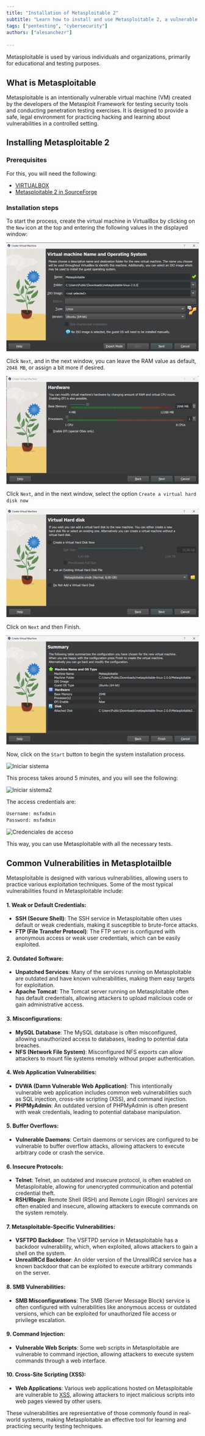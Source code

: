 ```yaml
---
title: "Installation of Metasploitable 2"
subtitle: "Learn how to install and use Metasploitable 2, a vulnerable virtual machine designed for practicing penetration testing and enhancing cybersecurity skills. This guide covers common vulnerabilities and installation prerequisites, offering detailed instructions for setting up Metasploitable 2 on VirtualBox."
tags: ["pentesting", "cybersecurity"]
authors: ["alesanchezr"]

---
```


Metasploitable is used by various individuals and organizations, primarily for educational and testing purposes.

## What is Metasploitable

Metasploitable is an intentionally vulnerable virtual machine (VM) created by the developers of the Metasploit Framework for testing security tools and conducting penetration testing exercises. It is designed to provide a safe, legal environment for practicing hacking and learning about vulnerabilities in a controlled setting.

## Installing Metasploitable 2

### Prerequisites

For this, you will need the following:

- [VIRTUALBOX](https://4geeks.com/lesson/introduction-virtualbox)
- [Metasploitable 2 in SourceForge](https://sourceforge.net/projects/metasploitable/files/Metasploitable2/)

### Installation steps

To start the process, create the virtual machine in VirtualBox by clicking on the `New` icon at the top and entering the following values in the displayed window:

![Unfolded window](../assets/06-fundamentos-pentesting/metasploitable1.png)

Click `Next`, and in the next window, you can leave the RAM value as default, `2048 MB`, or assign a bit more if desired.

![Memoria RAM](../assets/06-fundamentos-pentesting/metasploitable2.png)

Click `Next`, and in the next window, select the option `Create a virtual hard disk now`

![Create hard drive](../assets/06-fundamentos-pentesting/metasploitable3.png)

Click on `Next` and then Finish.

![Finish](../assets/06-fundamentos-pentesting/metasploitable4.png)

Now, click on the `Start` button to begin the system installation process.

![Iniciar sistema](https://github.com/4GeeksAcademy/cybersecurity-syllabus/blob/main/assets/iniciar-sistema.png?raw=true)

This process takes around 5 minutes, and you will see the following:

![Iniciar sistema2](https://github.com/4GeeksAcademy/cybersecurity-syllabus/blob/main/assets/iniciar-sistema2.png?raw=true)

The access credentials are:

```txt
Username: msfadmin
Password: msfadmin
```

![Credenciales de acceso](https://github.com/4GeeksAcademy/cybersecurity-syllabus/blob/main/assets/credenciales-de-acceso.png?raw=true)

This way, you can use Metasploitable with all the necessary tests.

## Common Vulnerabilities in Metasplotailble

Metasploitable is designed with various vulnerabilities, allowing users to practice various exploitation techniques. Some of the most typical vulnerabilities found in Metasploitable include:

#### 1. **Weak or Default Credentials:**
   - **SSH (Secure Shell)**: The SSH service in Metasploitable often uses default or weak credentials, making it susceptible to brute-force attacks.
   - **FTP (File Transfer Protocol)**: The FTP server is configured with anonymous access or weak user credentials, which can be easily exploited.

#### 2. **Outdated Software:**
   - **Unpatched Services**: Many of the services running on Metasploitable are outdated and have known vulnerabilities, making them easy targets for exploitation.
   - **Apache Tomcat**: The Tomcat server running on Metasploitable often has default credentials, allowing attackers to upload malicious code or gain administrative access.

#### 3. **Misconfigurations:**
   - **MySQL Database**: The MySQL database is often misconfigured, allowing unauthorized access to databases, leading to potential data breaches.
   - **NFS (Network File System)**: Misconfigured NFS exports can allow attackers to mount file systems remotely without proper authentication.

#### 4. **Web Application Vulnerabilities:**
   - **DVWA (Damn Vulnerable Web Application)**: This intentionally vulnerable web application includes common web vulnerabilities such as SQL injection, cross-site scripting (XSS), and command injection.
   - **PHPMyAdmin**: An outdated version of PHPMyAdmin is often present with weak credentials, leading to potential database manipulation.

#### 5. **Buffer Overflows:**
   - **Vulnerable Daemons**: Certain daemons or services are configured to be vulnerable to buffer overflow attacks, allowing attackers to execute arbitrary code or crash the service.

#### 6. **Insecure Protocols:**
   - **Telnet**: Telnet, an outdated and insecure protocol, is often enabled on Metasploitable, allowing for unencrypted communication and potential credential theft.
   - **RSH/Rlogin**: Remote Shell (RSH) and Remote Login (Rlogin) services are often enabled and insecure, allowing attackers to execute commands on the system remotely.

#### 7. **Metasploitable-Specific Vulnerabilities:**
   - **VSFTPD Backdoor**: The VSFTPD service in Metasploitable has a backdoor vulnerability, which, when exploited, allows attackers to gain a shell on the system.
   - **UnrealIRCd Backdoor**: An older version of the UnrealIRCd service has a known backdoor that can be exploited to execute arbitrary commands on the server.

#### 8. **SMB Vulnerabilities:**
   - **SMB Misconfigurations**: The SMB (Server Message Block) service is often configured with vulnerabilities like anonymous access or outdated versions, which can be exploited for unauthorized file access or privilege escalation.

#### 9. **Command Injection:**
   - **Vulnerable Web Scripts**: Some web scripts in Metasploitable are vulnerable to command injection, allowing attackers to execute system commands through a web interface.

#### 10. **Cross-Site Scripting (XSS):**
   - **Web Applications**: Various web applications hosted on Metasploitable are vulnerable to [XSS](https://4geeks.com/es/lesson/como-realizar-o-prevenir-el-ataque-xss-secuencias-de-comandos-entre-sitios), allowing attackers to inject malicious scripts into web pages viewed by other users.

These vulnerabilities are representative of those commonly found in real-world systems, making Metasploitable an effective tool for learning and practicing security testing techniques.
